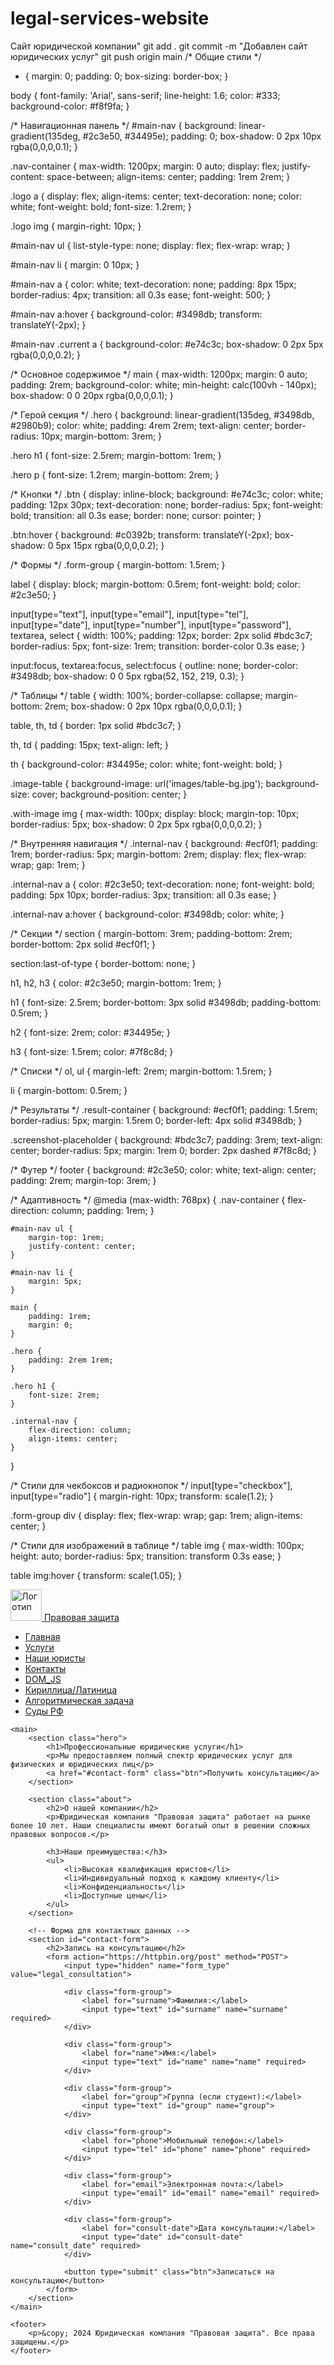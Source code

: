 # legal-services-website
Сайт юридической компании"
git add .
git commit -m "Добавлен сайт юридических услуг"
git push origin main
/* Общие стили */
* {
    margin: 0;
    padding: 0;
    box-sizing: border-box;
}

body {
    font-family: 'Arial', sans-serif;
    line-height: 1.6;
    color: #333;
    background-color: #f8f9fa;
}

/* Навигационная панель */
#main-nav {
    background: linear-gradient(135deg, #2c3e50, #34495e);
    padding: 0;
    box-shadow: 0 2px 10px rgba(0,0,0,0.1);
}

.nav-container {
    max-width: 1200px;
    margin: 0 auto;
    display: flex;
    justify-content: space-between;
    align-items: center;
    padding: 1rem 2rem;
}

.logo a {
    display: flex;
    align-items: center;
    text-decoration: none;
    color: white;
    font-weight: bold;
    font-size: 1.2rem;
}

.logo img {
    margin-right: 10px;
}

#main-nav ul {
    list-style-type: none;
    display: flex;
    flex-wrap: wrap;
}

#main-nav li {
    margin: 0 10px;
}

#main-nav a {
    color: white;
    text-decoration: none;
    padding: 8px 15px;
    border-radius: 4px;
    transition: all 0.3s ease;
    font-weight: 500;
}

#main-nav a:hover {
    background-color: #3498db;
    transform: translateY(-2px);
}

#main-nav .current a {
    background-color: #e74c3c;
    box-shadow: 0 2px 5px rgba(0,0,0,0.2);
}

/* Основное содержимое */
main {
    max-width: 1200px;
    margin: 0 auto;
    padding: 2rem;
    background-color: white;
    min-height: calc(100vh - 140px);
    box-shadow: 0 0 20px rgba(0,0,0,0.1);
}

/* Герой секция */
.hero {
    background: linear-gradient(135deg, #3498db, #2980b9);
    color: white;
    padding: 4rem 2rem;
    text-align: center;
    border-radius: 10px;
    margin-bottom: 3rem;
}

.hero h1 {
    font-size: 2.5rem;
    margin-bottom: 1rem;
}

.hero p {
    font-size: 1.2rem;
    margin-bottom: 2rem;
}

/* Кнопки */
.btn {
    display: inline-block;
    background: #e74c3c;
    color: white;
    padding: 12px 30px;
    text-decoration: none;
    border-radius: 5px;
    font-weight: bold;
    transition: all 0.3s ease;
    border: none;
    cursor: pointer;
}

.btn:hover {
    background: #c0392b;
    transform: translateY(-2px);
    box-shadow: 0 5px 15px rgba(0,0,0,0.2);
}

/* Формы */
.form-group {
    margin-bottom: 1.5rem;
}

label {
    display: block;
    margin-bottom: 0.5rem;
    font-weight: bold;
    color: #2c3e50;
}

input[type="text"],
input[type="email"],
input[type="tel"],
input[type="date"],
input[type="number"],
input[type="password"],
textarea,
select {
    width: 100%;
    padding: 12px;
    border: 2px solid #bdc3c7;
    border-radius: 5px;
    font-size: 1rem;
    transition: border-color 0.3s ease;
}

input:focus,
textarea:focus,
select:focus {
    outline: none;
    border-color: #3498db;
    box-shadow: 0 0 5px rgba(52, 152, 219, 0.3);
}

/* Таблицы */
table {
    width: 100%;
    border-collapse: collapse;
    margin-bottom: 2rem;
    box-shadow: 0 2px 10px rgba(0,0,0,0.1);
}

table, th, td {
    border: 1px solid #bdc3c7;
}

th, td {
    padding: 15px;
    text-align: left;
}

th {
    background-color: #34495e;
    color: white;
    font-weight: bold;
}

.image-table {
    background-image: url('images/table-bg.jpg');
    background-size: cover;
    background-position: center;
}

.with-image img {
    max-width: 100px;
    display: block;
    margin-top: 10px;
    border-radius: 5px;
    box-shadow: 0 2px 5px rgba(0,0,0,0.2);
}

/* Внутренняя навигация */
.internal-nav {
    background: #ecf0f1;
    padding: 1rem;
    border-radius: 5px;
    margin-bottom: 2rem;
    display: flex;
    flex-wrap: wrap;
    gap: 1rem;
}

.internal-nav a {
    color: #2c3e50;
    text-decoration: none;
    font-weight: bold;
    padding: 5px 10px;
    border-radius: 3px;
    transition: all 0.3s ease;
}

.internal-nav a:hover {
    background-color: #3498db;
    color: white;
}

/* Секции */
section {
    margin-bottom: 3rem;
    padding-bottom: 2rem;
    border-bottom: 2px solid #ecf0f1;
}

section:last-of-type {
    border-bottom: none;
}

h1, h2, h3 {
    color: #2c3e50;
    margin-bottom: 1rem;
}

h1 {
    font-size: 2.5rem;
    border-bottom: 3px solid #3498db;
    padding-bottom: 0.5rem;
}

h2 {
    font-size: 2rem;
    color: #34495e;
}

h3 {
    font-size: 1.5rem;
    color: #7f8c8d;
}

/* Списки */
ol, ul {
    margin-left: 2rem;
    margin-bottom: 1.5rem;
}

li {
    margin-bottom: 0.5rem;
}

/* Результаты */
.result-container {
    background: #ecf0f1;
    padding: 1.5rem;
    border-radius: 5px;
    margin: 1.5rem 0;
    border-left: 4px solid #3498db;
}

.screenshot-placeholder {
    background: #bdc3c7;
    padding: 3rem;
    text-align: center;
    border-radius: 5px;
    margin: 1rem 0;
    border: 2px dashed #7f8c8d;
}

/* Футер */
footer {
    background: #2c3e50;
    color: white;
    text-align: center;
    padding: 2rem;
    margin-top: 3rem;
}

/* Адаптивность */
@media (max-width: 768px) {
    .nav-container {
        flex-direction: column;
        padding: 1rem;
    }
    
    #main-nav ul {
        margin-top: 1rem;
        justify-content: center;
    }
    
    #main-nav li {
        margin: 5px;
    }
    
    main {
        padding: 1rem;
        margin: 0;
    }
    
    .hero {
        padding: 2rem 1rem;
    }
    
    .hero h1 {
        font-size: 2rem;
    }
    
    .internal-nav {
        flex-direction: column;
        align-items: center;
    }
}

/* Стили для чекбоксов и радиокнопок */
input[type="checkbox"],
input[type="radio"] {
    margin-right: 10px;
    transform: scale(1.2);
}

.form-group div {
    display: flex;
    flex-wrap: wrap;
    gap: 1rem;
    align-items: center;
}

/* Стили для изображений в таблице */
table img {
    max-width: 100px;
    height: auto;
    border-radius: 5px;
    transition: transform 0.3s ease;
}

table img:hover {
    transform: scale(1.05);
}
<!DOCTYPE html>
<html lang="ru">
<head>
    <meta charset="UTF-8">
    <meta name="viewport" content="width=device-width, initial-scale=1.0">
    <title>Юридические услуги "Правовая защита"</title>
    <link rel="stylesheet" href="styles.css">
</head>
<body>
    <!-- Навигационная панель -->
    <nav id="main-nav">
        <div class="nav-container">
            <div class="logo">
                <a href="index.html">
                    <img src="images/logo.png" alt="Логотип" width="50">
                    <span>Правовая защита</span>
                </a>
            </div>
            <ul>
                <li class="current"><a href="index.html">Главная</a></li>
                <li><a href="services.html">Услуги</a></li>
                <li><a href="lawyers.html">Наши юристы</a></li>
                <li><a href="contacts.html">Контакты</a></li>
                <li><a href="dom-js.html">DOM_JS</a></li>
                <li><a href="transliterate.html">Кириллица/Латиница</a></li>
                <li><a href="algorithm.html">Алгоритмическая задача</a></li>
                <li><a href="https://sudrf.ru" target="_blank">Суды РФ</a></li>
            </ul>
        </div>
    </nav>

    <main>
        <section class="hero">
            <h1>Профессиональные юридические услуги</h1>
            <p>Мы предоставляем полный спектр юридических услуг для физических и юридических лиц</p>
            <a href="#contact-form" class="btn">Получить консультацию</a>
        </section>

        <section class="about">
            <h2>О нашей компании</h2>
            <p>Юридическая компания "Правовая защита" работает на рынке более 10 лет. Наши специалисты имеют богатый опыт в решении сложных правовых вопросов.</p>
            
            <h3>Наши преимущества:</h3>
            <ul>
                <li>Высокая квалификация юристов</li>
                <li>Индивидуальный подход к каждому клиенту</li>
                <li>Конфиденциальность</li>
                <li>Доступные цены</li>
            </ul>
        </section>

        <!-- Форма для контактных данных -->
        <section id="contact-form">
            <h2>Запись на консультацию</h2>
            <form action="https://httpbin.org/post" method="POST">
                <input type="hidden" name="form_type" value="legal_consultation">
                
                <div class="form-group">
                    <label for="surname">Фамилия:</label>
                    <input type="text" id="surname" name="surname" required>
                </div>
                
                <div class="form-group">
                    <label for="name">Имя:</label>
                    <input type="text" id="name" name="name" required>
                </div>
                
                <div class="form-group">
                    <label for="group">Группа (если студент):</label>
                    <input type="text" id="group" name="group">
                </div>
                
                <div class="form-group">
                    <label for="phone">Мобильный телефон:</label>
                    <input type="tel" id="phone" name="phone" required>
                </div>
                
                <div class="form-group">
                    <label for="email">Электронная почта:</label>
                    <input type="email" id="email" name="email" required>
                </div>
                
                <div class="form-group">
                    <label for="consult-date">Дата консультации:</label>
                    <input type="date" id="consult-date" name="consult_date" required>
                </div>
                
                <button type="submit" class="btn">Записаться на консультацию</button>
            </form>
        </section>
    </main>

    <footer>
        <p>&copy; 2024 Юридическая компания "Правовая защита". Все права защищены.</p>
    </footer>
</body>
</html>
